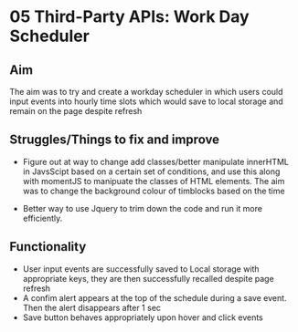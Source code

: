 # 05 Third-Party APIs: Work Day Scheduler

## Aim

The aim was to try and create a workday scheduler in which users could input events into hourly time slots which would save to local storage and remain on the page despite refresh

## Struggles/Things to fix and improve

- Figure out at way to change add classes/better manipulate innerHTML in JavsScipt based on a certain set of conditions, and use this along with momentJS to manipuate the classes of HTML elements. The aim was to change the background colour of timblocks based on the time

- Better way to use Jquery to trim down the code and run it more efficiently.

## Functionality
- User input events are successfully saved to Local storage with appropriate keys, they are then successfully recalled despite page refresh
- A confim alert appears at the top of the schedule during a save event. Then the alert disappears after 1 sec
- Save button behaves appropriately upon hover and click events